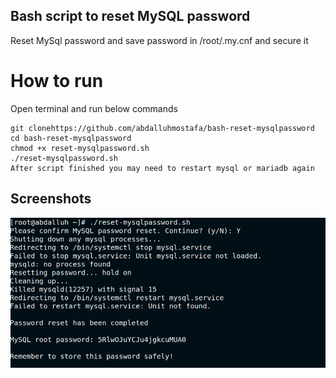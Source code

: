 ## Bash script to reset MySQL password

Reset MySql password and save password in /root/.my.cnf and secure it

# How to run
Open terminal and run below commands
``` 
git clonehttps://github.com/abdalluhmostafa/bash-reset-mysqlpassword
cd bash-reset-mysqlpassword
chmod +x reset-mysqlpassword.sh
./reset-mysqlpassword.sh
After script finished you may need to restart mysql or mariadb again

```

## Screenshots


![Screenshot 1](mysql-sh.png)

